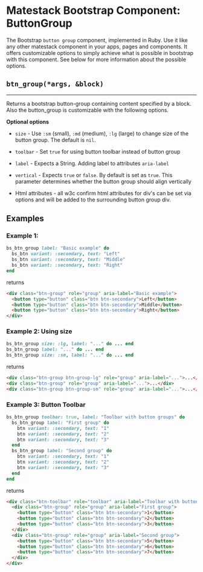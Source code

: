 # Matestack Bootstrap Component: ButtonGroup

The Bootstrap `button group` component, implemented in Ruby. Use it like any other matestack component in your apps, pages and components. It offers customizable options to simply achieve what is possible in bootstrap with this component. See below for more information about the possible options.

## `btn_group(*args, &block)`
----

Returns a bootstrap button-group containing content specified by a block. Also the button_group is customizable with the following options.

**Optional options**

* `size` - Use `:sm` (small), `:md` (medium), `:lg` (large) to change size of the button group. The default is `nil`.

* `toolbar` - Set `true` for using button toolbar instead of button group

* `label` - Expects a String. Adding label to attributes `aria-label`

* `vertical` - Expects `true` or `false`. By default is set as `true`. This parameter determines whether the button group should align vertically

* Html attributes - all w3c confirm html attributes for div's can be set via options and will be added to the surrounding button group div.

## Examples

### Example 1:

```ruby
bs_btn_group label: "Basic example" do
  bs_btn variant: :secondary, text: "Left"
  bs_btn variant: :secondary, text: "Middle"
  bs_btn variant: :secondary, text: "Right"
end
```

returns

```html
<div class="btn-group" role="group" aria-label="Basic example">
  <button type="button" class="btn btn-secondary">Left</button>
  <button type="button" class="btn btn-secondary">Middle</button>
  <button type="button" class="btn btn-secondary">Right</button>
</div>
```

### Example 2: Using size

```ruby
bs_btn_group size: :lg, label: "..." do ... end
bs_btn_group label: "..." do ... end
bs_btn_group size: :sm, label: "..." do ... end
```

returns

```html
<div class="btn-group btn-group-lg" role="group" aria-label="...">...</div>
<div class="btn-group" role="group" aria-label="...">...</div>
<div class="btn-group btn-group-sm" role="group" aria-label="...">...</div>
```

### Example 3: Button Toolbar

```ruby
bs_btn_group toolbar: true, label: "Toolbar with button groups" do
  bs_btn_group label: "First group" do
    btn variant: :secondary, text: "1"
    btn variant: :secondary, text: "2"
    btn variant: :secondary, text: "3"
  end
  bs_btn_group label: "Second group" do 
    btn variant: :secondary, text: "1"
    btn variant: :secondary, text: "2"
    btn variant: :secondary, text: "3"
  end
end
```

returns

```html
<div class="btn-toolbar" role="toolbar" aria-label="Toolbar with button groups">
  <div class="btn-group" role="group" aria-label="First group">
    <button type="button" class="btn btn-secondary">1</button>
    <button type="button" class="btn btn-secondary">2</button>
    <button type="button" class="btn btn-secondary">3</button>
  </div>
  <div class="btn-group" role="group" aria-label="Second group">
    <button type="button" class="btn btn-secondary">5</button>
    <button type="button" class="btn btn-secondary">6</button>
    <button type="button" class="btn btn-secondary">7</button>
  </div>
</div>
```
